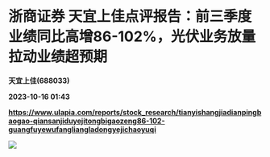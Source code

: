 # 浙商证券 天宜上佳点评报告：前三季度业绩同比高增86-102%，光伏业务放量拉动业绩超预期
**天宜上佳(688033)**

**2023-10-16 01:43**

**https://www.ulapia.com/reports/stock_research/tianyishangjiadianpingbaogao-qiansanjiduyejitongbigaozeng86-102-guangfuyewufangliangladongyejichaoyuqi**

![](https://img.ulapia.com/thumbnails/stock_research/20231016/H3_AP202310161601475888_1.jpg)